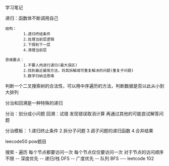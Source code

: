 学习笔记

递归：函数体不断调用自己

	结构：	
			1.递归终结条件
			2.处理当前层逻辑
			2.下探到下一层
			4.清理当前层
			
	思维要点：
			1.不要人肉进行递归(最大误区)
			2.找到最近最简方法，将其拆解成可重复解决的问题(重复子问题)
			3.数学归纳法思维
			
			
判断一个二叉搜索树的合法性，可以用中序遍历的方法，判断数据是否以此从小到大排列	
	
	
	
分治和回溯是一种特殊的递归	
	
分治：划分成小问题
回溯：试错  发现错误取消计算 再通过其他的可能尝试解答问题
	
分治模板：
		1.递归终止条件
		2.拆分子问题
		3.调子问题的递归函数
		4.合并结果
	
	
leecode50 pow题目


搜索 - 遍历
	每个节点都要访问一次
	每个节点仅仅要访问一次
	对于节点的访问顺序不限
			-- 深度优先  -- 递归/栈	DFS
			-- 广度优先  -- 队列	BFS		--- leetcode 102





	
	
	
	
	
	
	
	
	
	
	
	
	
	
	
	
	
	
	
	
	
	
	
	
	
	
	
	
	
	
	
	
	